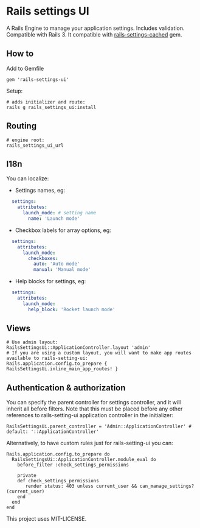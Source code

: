 Rails settings UI
================================

A Rails Engine to manage your application settings. Includes validation. Compatible with Rails 3.
It compatible with [rails-settings-cached](https://github.com/huacnlee/rails-settings-cached) gem.

How to
-----

Add to Gemfile

    gem 'rails-settings-ui'

Setup:

    # adds initializer and route:
    rails g rails_settings_ui:install

Routing
-------

    # engine root:
    rails_settings_ui_url

I18n
-------------

You can localize:

*  Settings names, eg:

```yaml
  settings:
    attributes:
      launch_mode: # setting name
        name: 'Launch mode'
```

*  Checkbox labels for array options, eg:

```yaml
  settings:
    attributes:
      launch_mode:
        checkboxes:
          auto: 'Auto mode'
          manual: 'Manual mode'
```

*  Help blocks for settings, eg:

```yaml
  settings:
    attributes:
      launch_mode:
        help_block: 'Rocket launch mode'
```

Views
-------------

    # Use admin layout:
    RailsSettingsUi::ApplicationController.layout 'admin'
    # If you are using a custom layout, you will want to make app routes available to rails-setting-ui:
    Rails.application.config.to_prepare { RailsSettingsUi.inline_main_app_routes! }


Authentication & authorization
------------------------------

You can specify the parent controller for settings controller, and it will inherit all before filters.
Note that this must be placed before any other references to rails-setting-ui application controller in the initializer:

    RailsSettingsUi.parent_controller = 'Admin::ApplicationController' # default: '::ApplicationController'

Alternatively, to have custom rules just for rails-setting-ui you can:

    Rails.application.config.to_prepare do
      RailsSettingsUi::ApplicationController.module_eval do
        before_filter :check_settings_permissions
      
        private
        def check_settings_permissions
           render status: 403 unless current_user && can_manage_settings?(current_user)
        end
      end
    end 




This project uses MIT-LICENSE.
